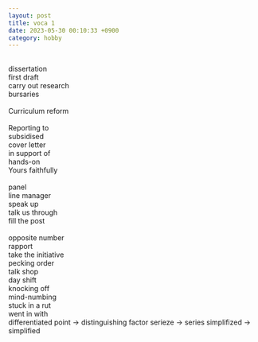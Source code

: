 ```yaml
---
layout: post
title: voca 1
date: 2023-05-30 00:10:33 +0900
category: hobby
---
```

<br/>
dissertation
<br/>
first draft
<br/>
carry out research
<br/>
bursaries
<br/>
<br/>
Curriculum reform
<br/>
<br/>
Reporting to
<br/>
subsidised
<br/>
cover letter
<br/>
in support of
<br/>
hands-on
<br/>
Yours faithfully
<br/>
<br/>
panel
<br/>
line manager
<br/>
speak up
<br/>
talk us through
<br/>
fill the post
<br/>
<br/>
opposite number
<br/>
rapport
<br/>
take the initiative
<br/>
pecking order
<br/>
talk shop
<br/>
day shift
<br/>
knocking off
<br/>
mind-numbing
<br/>
stuck in a rut
<br/>
went in with
<br/>
differentiated point -> distinguishing factor
serieze -> series
simplifized -> simplified 

